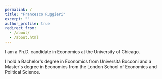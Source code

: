 ```yaml
---
permalink: /
title: "Francesco Ruggieri"
excerpt: ""
author_profile: true
redirect_from: 
  - /about/
  - /about.html
---
```


I am a Ph.D. candidate in Economics at the University of Chicago.

I hold a Bachelor's degree in Economics from Università Bocconi and a Master's degree in Economics from the London School of Economics and Political Science.

